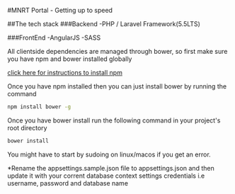 #MNRT Portal - Getting up to speed

##The tech stack
###Backend
-PHP /  Laravel Framework(5.5LTS)

###FrontEnd
-AngularJS
-SASS

All clientside dependencies are managed through bower, so first make sure you have npm and bower installed globally

[click here for instructions to install npm](http://nodejs.org)

Once you have npm installed then you can just install bower by running the command

```sh
npm install bower -g
```
Once you have bower install run the following command in your project's root directory

```sh
bower install
```
You might have to start by sudoing on linux/macos if you get an error.

*Rename the appsettings.sample.json file to appsettings.json and then update it with your corrent database context
settings credentials i.e username, password and database name


